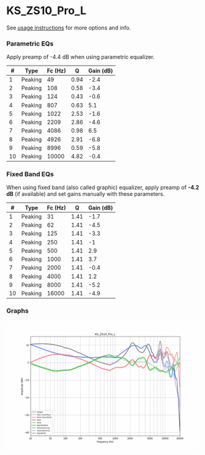 # KS_ZS10_Pro_L
See [usage instructions](https://github.com/jaakkopasanen/AutoEq#usage) for more options and info.

### Parametric EQs
Apply preamp of -4.4 dB when using parametric equalizer.

|   # | Type    |   Fc (Hz) |    Q |   Gain (dB) |
|-----|---------|-----------|------|-------------|
|   1 | Peaking |        49 | 0.94 |        -2.4 |
|   2 | Peaking |       108 | 0.58 |        -3.4 |
|   3 | Peaking |       124 | 0.43 |        -0.6 |
|   4 | Peaking |       807 | 0.63 |         5.1 |
|   5 | Peaking |      1022 | 2.53 |        -1.6 |
|   6 | Peaking |      2209 | 2.86 |        -4.6 |
|   7 | Peaking |      4086 | 0.98 |         6.5 |
|   8 | Peaking |      4926 | 2.91 |        -6.8 |
|   9 | Peaking |      8996 | 0.59 |        -5.8 |
|  10 | Peaking |     10000 | 4.82 |        -0.4 |

### Fixed Band EQs
When using fixed band (also called graphic) equalizer, apply preamp of **-4.2 dB** (if available) and set gains manually with these parameters.

|   # | Type    |   Fc (Hz) |    Q |   Gain (dB) |
|-----|---------|-----------|------|-------------|
|   1 | Peaking |        31 | 1.41 |        -1.7 |
|   2 | Peaking |        62 | 1.41 |        -4.5 |
|   3 | Peaking |       125 | 1.41 |        -3.3 |
|   4 | Peaking |       250 | 1.41 |        -1   |
|   5 | Peaking |       500 | 1.41 |         2.9 |
|   6 | Peaking |      1000 | 1.41 |         3.7 |
|   7 | Peaking |      2000 | 1.41 |        -0.4 |
|   8 | Peaking |      4000 | 1.41 |         1.2 |
|   9 | Peaking |      8000 | 1.41 |        -5.2 |
|  10 | Peaking |     16000 | 1.41 |        -4.9 |

### Graphs
![](./KS_ZS10_Pro_L.png)
